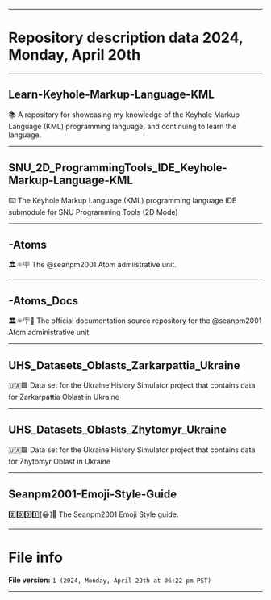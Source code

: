 
***

# Repository description data 2024, Monday, April 20th

---

## Learn-Keyhole-Markup-Language-KML

📚️ A repository for showcasing my knowledge of the Keyhole Markup Language (KML) programming language, and continuing to learn the language. 

---

## SNU_2D_ProgrammingTools_IDE_Keyhole-Markup-Language-KML

⌨️ The Keyhole Markup Language (KML) programming language IDE submodule for SNU Programming Tools (2D Mode)

---

## -Atoms

🏛️⚛️🪧️ The @seanpm2001 Atom admiistrative unit.

---

## -Atoms_Docs

🏛️⚛️🪧️📖️ The official documentation source repository for the @seanpm2001 Atom administrative unit.

---

## UHS_Datasets_Oblasts_Zarkarpattia_Ukraine

🇺🇦️🟩️ Data set for the Ukraine History Simulator project that contains data for Zarkarpattia Oblast in Ukraine

---

## UHS_Datasets_Oblasts_Zhytomyr_Ukraine

🇺🇦️🟩️ Data set for the Ukraine History Simulator project that contains data for Zhytomyr Oblast in Ukraine

---

## Seanpm2001-Emoji-Style-Guide

2️⃣️0️⃣️0️⃣️1️⃣️[😀️]📔️ The Seanpm2001 Emoji Style guide.

***

# File info

**File version:** `1 (2024, Monday, April 29th at 06:22 pm PST)`

***

